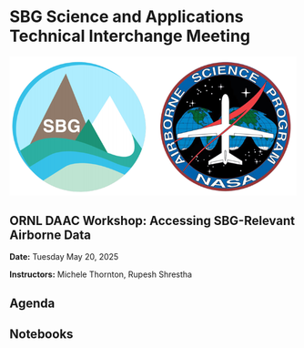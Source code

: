 # SBG Science and Applications Technical Interchange Meeting 
![SBG](images/SBG_NASAAirborne_logo.png)

## ORNL DAAC Workshop:  Accessing SBG-Relevant Airborne Data
**Date:** Tuesday May 20, 2025

**Instructors:**  Michele Thornton, Rupesh Shrestha

## Agenda


## Notebooks

```{tableofcontents}
```